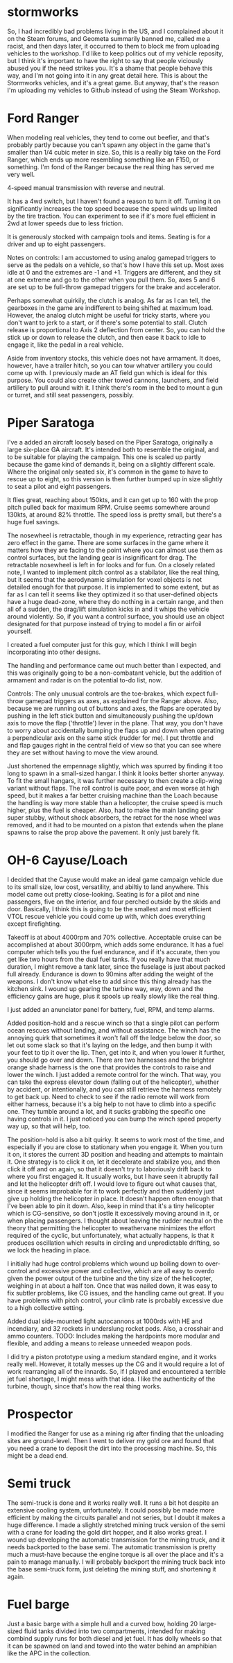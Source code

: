 # stormworks

So, I had incredibly bad problems living in the US, and I complained about it on the Steam forums, and Geometa
summarily banned me, called me a racist, and then days later, it occurred to them to block me from uploading
vehicles to the workshop. I'd like to keep politics out of my vehicle reposity, but I think it's important to
have the right to say that people viciously abused you if the need strikes you. It's a shame that people behave
this way, and I'm not going into it in any great detail here. This is about the Stormworks vehicles, and it's a
great game. But anyway, that's the reason I'm uploading my vehicles to Github instead of using the Steam Workshop.

# Ford Ranger
When modeling real vehicles, they tend to come out beefier, and that's probably partly because you can't spawn any object
in the game that's smaller than 1/4 cubic meter in size. So, this is a really big take on the Ford Ranger, which ends up
more resembling something like an F150, or something. I'm fond of the Ranger because the real thing has served me very well.

4-speed manual transmission with reverse and neutral.

It has a 4wd switch, but I haven't found a reason to turn it off. Turning it on significantly increases the top speed
because the speed winds up limited by the tire traction. You can experiment to see if it's more fuel efficient in 2wd at lower
speeds due to less friction.

It is generously stocked with campaign tools and items. Seating is for a driver and up to eight passengers.

Notes on controls:
I am accustomed to using analog gamepad triggers to serve as the pedals on a vehicle, so that's how I have this set up.
Most axes idle at 0 and the extremes are -1 and +1. Triggers are different, and they sit at one extreme and go to the other
when you pull them. So, axes 5 and 6 are set up to be full-throw gamepad triggers for the brake and accelerator.

Perhaps somewhat quirkily, the clutch is analog. As far as I can tell, the gearboxes in the game are indifferent to being
shifted at maximum load. However, the analog clutch might be useful for tricky starts, where you don't want to jerk to a start,
or if there's some potential to stall. Clutch release is proportional to Axis 2 deflection from center. So, you can hold the stick up
or down to release the clutch, and then ease it back to idle to engage it, like the pedal in a real vehicle.

Aside from inventory stocks, this vehicle does not have armament. It does, however, have a trailer hitch, so you can tow whatver
artillery you could come up with. I previously made an AT field gun which is ideal for this purpose. You could also create
other towed cannons, launchers, and field artillery to pull around with it. I think there's room in the bed to mount a gun or
turret, and still seat passengers, possibly.

# Piper Saratoga
I've a added an aircraft loosely based on the Piper Saratoga, originally a large six-place GA aircraft.
It's intended both to resemble the original, and to be suitable for playing the campaign.
This one is scaled up partly because the game kind of demands it, being on a slightly different scale.
Where the original only seated six, it's common in the game to have to rescue up to eight, so
this version is then further bumped up in size slightly to seat a pilot and eight passengers.

It flies great, reaching about 150kts, and it can get up to 160 with the prop pitch pulled back for maximum RPM.
Cruise seems somewhere around 130kts, at around 82% throttle. The speed loss is pretty small,
but there's a huge fuel savings.

The nosewheel is retractable, though in my experience, retracting gear has zero effect in the game. There are
some surfaces in the game where it matters how they are facing to the point where you can almost
use them as control surfaces, but the landing gear is insignificant for drag. The retractable
nosewheel is left in for looks and for fun. On a closely related note, I wanted to implement pitch control
as a stabilator, like the real thing, but it seems that the aerodynamic simulation for voxel objects is
not detailed enough for that purpose. It is implemented to some extent, but as far as I can tell it
seems like they optimized it so that user-defined objects have a huge dead-zone, where they do nothing in a certain range,
and then all of a sudden, the drag/lift simulation kicks in and it whips the vehicle around violently.
So, if you want a control surface, you should use an object designated for that purpose instead of trying to
model a fin or airfoil yourself.

I created a fuel computer just for this guy, which I think I will begin incorporating into other designs.

The handling and performance came out much better than I expected, and this was originally going to be
a non-combatant vehicle, but the addition of armament and radar is on the potential to-do list, now.

Controls:
The only unusual controls are the toe-brakes, which expect full-throw gamepad triggers as axes, as explained
for the Ranger above. Also, because we are running out of buttons and axes, the flaps are operated by pushing
in the left stick button and simultaneously pushing the up/down axis to move the flap ('throttle') lever in the plane. That way,
you don't have to worry about accidentally bumping the flaps up and down when operating a perpendicular axis on the same stick
(rudder for me). I put throttle and and flap gauges right in the central field of view so that you can see where they are set without
having to move the view around.

Just shortened the empennage slightly, which was spurred by finding it too long to spawn in a small-sized hangar. I think it looks better shorter anyway. To fit the small hangars, it was further necessary to then create a clip-wing variant without flaps. The roll control is quite poor, and even worse at high speed, but it makes a far better cruising machine than the Loach because the handling is way more stable than a helicopter, the cruise speed is much higher, plus the fuel is cheaper. Also, had to make the main landing gear super stubby, without shock absorbers, the retract for the nose wheel was removed, and it had to be mounted on a piston that extends when the plane spawns to raise the prop above the pavement. It only just barely fit.

# OH-6 Cayuse/Loach
I decided that the Cayuse would make an ideal game campaign vehicle due to its small size, low cost, versatility, and abiltiy to land anywhere.
This model came out pretty close-looking. Seating is for a pilot and nine passengers, five on the interior, and four perched outside by the skids and
door. Basically, I think this is going to be the smallest and most efficient VTOL rescue vehicle you could come up with, which does everything
except firefighting.

Takeoff is at about 4000rpm and 70% collective. Acceptable cruise can be accomplished at about 3000rpm, which adds some endurance. It has a fuel computer which tells you the fuel endurance, and if it's accurate, then you get like two hours from the dual fuel tanks. If you really have that much duration, I might remove a tank later, since the fuselage is just about packed full already. Endurance is down to 90mins after adding the weight of the
weapons. I don't know what else to add since this thing already has the kitchen sink. I wound up gearing the turbine way, way, down and the efficiency gains are huge, plus it spools up really slowly like the real thing.

I just added an anunciator panel for battery, fuel, RPM, and temp alarms.

Added position-hold and a rescue winch so that a single pilot can perform ocean rescues without landing, and without assistance. The winch has the annoying quirk that sometimes it won't fall off the ledge below the door, so let out some slack so that it's laying on the ledge, and then bump it with your feet to tip it over the lip. Then, get into it, and when you lower it further, you should go over and down. There are two harnesses and the brighter orange shade harness is the one that provides the controls to raise and lower the winch. I just added a remote control for the winch. That way, you can take the express elevator down (falling out of the helicopter), whether by accident, or intentionally, and you can still retrieve the harness remotely to get back up. Need to check to see if the radio remote will work from either harness, because it's a big help to not have to climb into a specific one. They tumble around a lot, and it sucks grabbing the specific one having controls in it. I just noticed you can bump the winch speed property way up, so that will help, too.

The position-hold is also a bit quirky. It seems to work most of the time, and especially if you are close to stationary when you engage it. When you turn it on, it stores the current 3D position and heading and attempts to maintain it. One strategy is to click it on, let it decelerate and stabilize you, and then click it off and on again, so that it doesn't try to laboriously drift back to where you first engaged it. It usually works, but I have seen it abruptly fail and let the helicopter drift off. I would love to figure out what causes that, since it seems improbable for it to work perfectly and then suddenly just give up holding the helicopter in place. It doesn't happen often enough that I've been able to pin it down. Also, keep in mind that it's a tiny helicopter which is CG-sensitive, so don't jostle it excessively moving around in it, or when placing passengers. I thought about leaving the rudder neutral on the theory that permitting the helicopter to weathervane minimizes the effort required of the cyclic, but unfortunately, what actually happens, is that it produces oscillation which results in circling and unpredictable drifting, so we lock the heading in place.

I initially had huge control problems which wound up boiling down to over-control and excessive power and collective, which are all easy to overdo given the power output of the turbine and the tiny size of the helicopter, weighing in at about a half ton. Once that was nailed down, it was easy to fix subtler problems, like CG issues, and the handling came out great. If you have problems with pitch control, your climb rate is probably excessive due to a high collective setting.

Added dual side-mounted light autocannons at 1000rds with HE and incendiary, and 32 rockets in underslung rocket pods. Also, a crosshair and ammo counters.
TODO: Includes making the hardpoints more modular and flexible, and adding a means to release unneeded weapon pods.

I did try a piston prototype using a medium standard engine, and it works really well. However, it totally messes up the CG and it would require a lot of work rearranging all of the innards. So, if I played and encountered a terrible jet fuel shortage, I might mess with that idea. I like the authenticity of the turbine, though, since that's how the real thing works.

# Prospector

I modified the Ranger for use as a mining rig after finding that the unloading sites are ground-level. Then I went to deliver my gold ore and found that you need a crane to deposit the dirt into the processing machine. So, this might be a dead end.

# Semi truck

The semi-truck is done and it works really well. It runs a bit hot despite an extensive cooling system, unfortunately. It could possibly be made more efficient by making the circuits parallel and not series, but I doubt it makes a huge difference. I made a slightly stretched mining truck version of the semi with a crane for loading the gold dirt hopper, and it also works great. I wound up developing the automatic transmission for the mining truck, and it needs backported to the base semi. The automatic transmission is pretty much a must-have because the engine torque is all over the place and it's a pain to manage manually. I will probably backport the mining truck back into the base semi-truck form, just deleting the mining stuff, and shortening it again.

# Fuel barge

Just a basic barge with a simple hull and a curved bow, holding 20 large-sized fluid tanks divided into two compartments, intended for making combind supply runs for both diesel and jet fuel. It has dolly wheels so that it can be spawned on land and towed into the water behind an amphibian like the APC in the collection.
